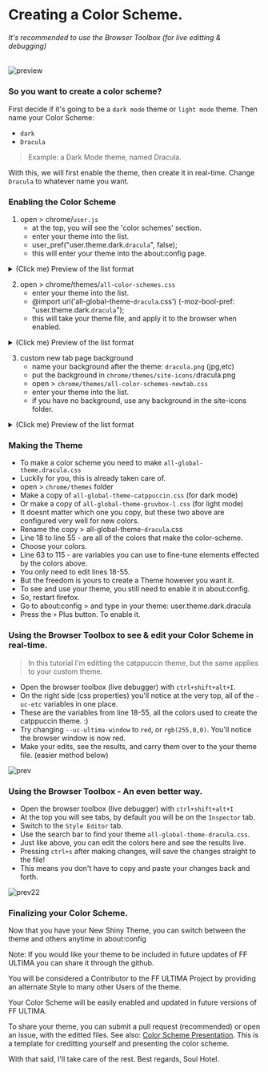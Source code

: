 # Creating a Color Scheme.
###### It's recommended to use the Browser Toolbox (for live editting & debugging)

![preview](https://github.com/soulhotel/FF-ULTIMA/assets/155501797/5695ac7e-2e65-4256-b430-176271851e95)

### So you want to create a color scheme?

First decide if it's going to be a `dark mode` theme or `light mode` theme. Then name your Color Scheme:
- `dark`
- `Dracula`
> Example: a Dark Mode theme, named Dracula.

With this, we will first enable the theme, then create it in real-time. Change `Dracula` to whatever name you want.

### Enabling the Color Scheme

1. open > chrome/`user.js`
   - at the top, you will see the 'color schemes' section.
   - enter your theme into the list.
   - user_pref("user.theme.dark.`dracula`", false);
   - this will enter your theme into the about:config page.

<details><summary>(Click me) Preview of the list format</summary>

![2024-07-16_20-53_1](https://github.com/user-attachments/assets/3165c5ea-f6ff-4b2b-82f0-eb6a92c5de04)
</details>

2. open > chrome/themes/`all-color-schemes.css`
   - enter your theme into the list.
   - @import url('all-global-theme-`dracula`.css') (-moz-bool-pref: "user.theme.dark.`dracula`");
   - this will take your theme file, and apply it to the browser when enabled.
  
<details><summary>(Click me) Preview of the list format</summary>

![2024-07-16_20-52](https://github.com/user-attachments/assets/0d2af3ab-8e4f-4407-a6e4-774051de770f)
</details>

3. custom new tab page background
   - name your background after the theme: `dracula.png` (jpg,etc)
   - put the background in `chrome/themes/site-icons/`dracula.png
   - open > `chrome/themes/all-color-schemes-newtab.css`
   - enter your theme into the list.
   - if you have no background, use any background in the site-icons folder.
   
<details><summary>(Click me) Preview of the list format</summary>

![2024-07-16_20-53](https://github.com/user-attachments/assets/d21ca554-fc9e-4b56-8d85-b19d2943395c)
</details>

### Making the Theme

- To make a color scheme you need to make `all-global-theme.dracula.css`
- Luckily for you, this is already taken care of.
- open > `chrome/themes` folder
- Make a copy of `all-global-theme-catppuccin.css` (for dark mode)
- Or make a copy of `all-global-theme-gruvbox-l.css` (for light mode)
- It doesnt matter which one you copy, but these two above are configured very well for new colors.
- Rename the copy > all-global-theme-`dracula`.css
- Line 18 to line 55 - are all of the colors that make the color-scheme.
- Choose your colors.
- Line 63 to 115 - are variables you can use to fine-tune elements effected by the colors above.
- You only need to edit lines 18-55.
- But the freedom is yours to create a Theme however you want it.
- To see and use your theme, you still need to enable it in about:config.
- So, restart firefox.
- Go to about:config > and type in your theme: user.theme.dark.dracula
- Press the `+` Plus button. To enable it.


### Using the Browser Toolbox to see & edit your Color Scheme in real-time.

> In this tutorial I'm editting the catppuccin theme, but the same applies to your custom theme.

- Open the browser toolbox (live debugger) with `ctrl+shift+alt+I`.
- On the right side (css properties) you'll notice at the very top, all of the `-uc-etc` variables in one place.
- These are the variables from line 18-55, all the colors used to create the catppuccin theme. :)
- Try changing `--uc-ultima-window` to `red`, or `rgb(255,0,0)`. You'll notice the browser window is now red.
- Make your edits, see the results, and carry them over to the your theme file. (easier method below)

![prev](https://github.com/soulhotel/FF-ULTIMA/assets/155501797/499509f7-a9fc-4d14-bbba-262e2c1922b9)

### Using the Browser Toolbox - An even better way.

- Open the browser toolbox (live debugger) with `ctrl+shift+alt+I`
- At the top you will see tabs, by default you will be on the `Inspector` tab.
- Switch to the `Style Editor` tab.
- Use the search bar to find your theme `all-global-theme-dracula.css`.
- Just like above, you can edit the colors here and see the results live.
- Pressing `ctrl+s` after making changes, will save the changes straight to the file!
- This means you don't have to copy and paste your changes back and forth.

![prev22](https://github.com/soulhotel/FF-ULTIMA/assets/155501797/2ef0e790-3285-4a89-a9f2-44774c64c41b)

### Finalizing your Color Scheme.

Now that you have your New Shiny Theme, you can switch between the theme and others anytime in about:config

Note: If you would like your theme to be included in future updates of FF ULTIMA you can share it through the github.

You will be considered a Contributor to the FF ULTIMA Project by providing an alternate Style to many other Users of the theme.

Your Color Scheme will be easily enabled and updated in future versions of FF ULTIMA.

To share your theme, you can submit a pull request (recommended) or open an issue, with the editted files. See also: [Color Scheme Presentation](https://github.com/soulhotel/FF-ULTIMA/tree/main/theme/color-schemes/catppuccin). This is a template for creditting yourself and presenting the color scheme.

With that said, I'll take care of the rest. Best regards, Soul Hotel.

  
